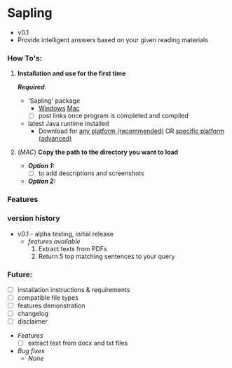 # Sapling 
- v0.1
- Provide intelligent answers based on your given reading materials

### How To's:
1) **Installation and use for the first time**
	
	***Required***:
	- 'Sapling' package
		- [Windows]() [Mac]()
		- [ ] post links once program is completed and compiled

	- latest Java runtime installed 
		- Download for [any platform (recommended)](https://java.com/en/download/) OR [specific platform (advanced)](https://java.com/en/download/manual.jsp)

2) (*MAC*) **Copy the path to the directory you want to load**
	- ***Option 1:***
		- [ ] to add descriptions and screenshots

	- ***Option 2:***

### Features

### version history
- v0.1 - alpha testing, initial release
	- *features available*
		1. Extract texts from PDFs
		2. Return 5 top matching sentences to your query

### Future:
- [ ] installation instructions & requirements
- [ ] compatible file types
- [ ] features demonstration
- [ ] changelog
- [ ] disclaimer
- *Features*
	- [ ] extract text from docx and txt files
- *Bug fixes*
	- *None*